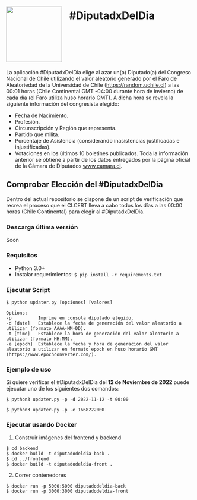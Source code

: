 <h1 style="line-height: 50px; display: flex">
  <img src="https://www.clcert.cl/img/clcert_oscuro.svg" style="width: 150px; padding-right: 20px"/>
  <div>#DiputadxDelDia</div>
</h1>

La aplicación #DiputadxDelDia elige al azar un(a) Diputado(a) del Congreso Nacional de Chile utilizando el valor aleatorio generado por el Faro de Aleatoriedad de la Universidad de Chile (https://random.uchile.cl) a las 00:01 horas (Chile Continental GMT -04:00 durante hora de invierno) de cada día (el Faro utiliza huso horario GMT). A dicha hora se revela la siguiente información del congresista elegido:
* Fecha de Nacimiento.
* Profesión.
* Circunscripción y Región que representa.
* Partido que milita.
* Porcentaje de Asistencia (considerando inasistencias justificadas e injustificadas).
* Votaciones en los últimos 10 boletines publicados.
Toda la información anterior se obtiene a partir de los datos entregados por la página oficial de la Cámara de Diputados www.camara.cl.

## Comprobar Elección del #DiputadxDelDia

Dentro del actual repositorio se dispone de un script de verificación que recrea el proceso que el CLCERT lleva a cabo todos los días a las 00:00 horas (Chile Continental) para elegir al #DiputadxDelDia.

### Descarga última versión

Soon

### Requisitos

* Python 3.0+
* Instalar requerimientos: `$ pip install -r requirements.txt`

### Ejecutar Script

```
$ python updater.py [opciones] [valores]

Options:
-p          Imprime en consola diputado elegido.
-d [date]   Establece la fecha de generación del valor aleatorio a utilizar (formato AAAA-MM-DD).
-t [time]   Establece la hora de generación del valor aleatorio a utilizar (formato HH:MM).
-e [epoch]  Establece la fecha y hora de generación del valor aleatorio a utilizar en formato epoch en huso horario GMT (https://www.epochconverter.com/).
```

### Ejemplo de uso

Si quiere verificar el #DiputadxDelDia del **12 de Noviembre de 2022** puede ejecutar uno de los siguientes dos comandos:

```
$ python3 updater.py -p -d 2022-11-12 -t 00:00
```
```
$ python3 updater.py -p -e 1668222000
```

### Ejecutar usando Docker

1. Construir imágenes del frontend y backend
```
$ cd backend 
$ docker build -t diputadodeldia-back .
$ cd ../frontend
$ docker build -t diputadodeldia-front .
```

2. Correr contenedores
```
$ docker run -p 5000:5000 diputadodeldia-back
$ docker run -p 3000:3000 diputadodeldia-front
```
